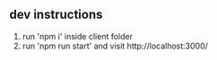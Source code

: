 ## dev instructions

1. run 'npm i' inside client folder
2. run 'npm run start' and visit http://localhost:3000/ 